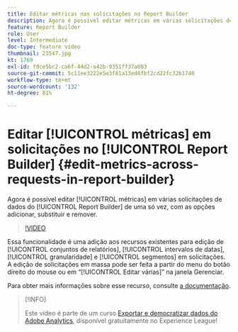 ```yaml
---
title: Editar métricas nas solicitações no Report Builder
description: Agora é possível editar métricas em várias solicitações de dados do Report Builder de uma só vez, com as opções adicionar, substituir e remover.
feature: Report Builder
role: User
level: Intermediate
doc-type: feature video
thumbnail: 23547.jpg
kt: 1769
exl-id: f0ce5bc2-ca6f-44d2-a42b-9351ff37a083
source-git-commit: 5c11ee3222e5e3f81a13ed8fbf2cd22fc32b1740
workflow-type: tm+mt
source-wordcount: '132'
ht-degree: 81%

---
```


# Editar [!UICONTROL métricas] em solicitações no [!UICONTROL Report Builder] {#edit-metrics-across-requests-in-report-builder}

Agora é possível editar [!UICONTROL métricas] em várias solicitações de dados do [!UICONTROL Report Builder] de uma só vez, com as opções adicionar, substituir e remover.

>[!VIDEO](https://video.tv.adobe.com/v/23547/?quality=12)

Essa funcionalidade é uma adição aos recursos existentes para edição de [!UICONTROL conjuntos de relatórios], [!UICONTROL intervalos de datas], [!UICONTROL granularidade] e [!UICONTROL segmentos] em solicitações. A edição de solicitações em massa pode ser feita a partir do menu do botão direito do mouse ou em “[!UICONTROL Editar várias]” na janela Gerenciar.

Para obter mais informações sobre esse recurso, consulte [a documentação](https://experienceleague.adobe.com/docs/analytics/analyze/report-builder/manage-requests/edit-multiple-metrics.html?lang=pt-BR).

>[!INFO]
>
> Este vídeo é parte de um curso [Exportar e democratizar dados do Adobe Analytics](https://experienceleague.adobe.com/?recommended=Analytics-A-1-2022.1.democratizing), disponível gratuitamente no Experience League!